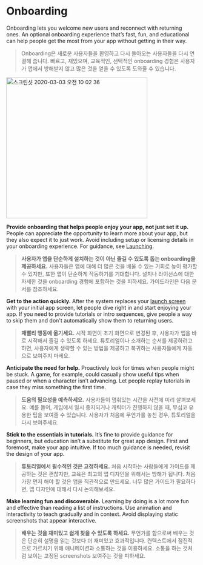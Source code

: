 # Onboarding

Onboarding lets you welcome new users and reconnect with returning ones. An optional onboarding experience that’s fast, fun, and educational can help people get the most from your app without getting in their way.

> Onboarding은 새로운 사용자들을 환영하고 다시 돌아오는 사용자들을 다시 연결해 줍니다. 빠르고, 재밌으며, 교육적인, 선택적인 onboarding 경험은 사용자가 앱에서 방해받지 않고 많은 것을 얻을 수 있도록 도와줄 수 있습니다.

<img width="372" alt="스크린샷 2020-03-03 오전 10 02 36" src="https://user-images.githubusercontent.com/40762111/75732642-66a61900-5d36-11ea-921e-ada285e216a5.png">

**Provide onboarding that helps people enjoy your app, not just set it up.** People can appreciate the opportunity to learn more about your app, but they also expect it to just work. Avoid including setup or licensing details in your onboarding experience. For guidance, see [Launching](https://github.com/jum0/Human-Interface-Guidelines/tree/master/App%20Architecture/Launching).

> **사용자가 앱을 단순하게 설치하는 것이 아닌 즐길 수 있도록 돕는 onboarding을 제공하세요.** 사용자들은 앱에 대해 더 많은 것을 배울 수 있는 기회로 높이 평가할 수 있지만, 또한 앱이 단순하게 작동하기를 기대합니다. 설치나 라이선스에 대한 자세한 것을 onboarding 경험에 포함하는 것을 피하세요. 가이드라인은 다음 문서를 참조하세요.



**Get to the action quickly.** After the system replaces your [launch screen](https://github.com/jum0/Human-Interface-Guidelines/tree/master/Visual%20Design/Launch%20Screen) with your initial app screen, let people dive right in and start enjoying your app. If you need to provide tutorials or intro sequences, give people a way to skip them and don't automatically show them to returning users.

> **재빨리 행동에 옮기세요.** 시작 화면이 초기 화면으로 변경된 후, 사용자가 앱을 바로 시작해서 즐길 수 있도록 하세요. 튜토리얼이나 소개하는 순서를 제공하려고 하면, 사용자에게 생략할 수 있는 방법을 제공하고 복귀하는 사용자들에게 자동으로 보여주지 마세요.



**Anticipate the need for help.** Proactively look for times when people might be stuck. A game, for example, could casually show useful tips when paused or when a character isn’t advancing. Let people replay tutorials in case they miss something the first time.

> **도움의 필요성을 예측하세요.** 사용자들이 멈춰있는 시간을 사전에 미리 살펴보세요. 예를 들어, 게임에서 일시 중지되거나 캐릭터가 진행하지 않을 때, 무심코 유용한 팁을 보여줄 수 있습니다. 사용자가 처음에 무언가를 놓친 경우, 튜토리얼을 다시 보여주세요.



**Stick to the essentials in tutorials.** It’s fine to provide guidance for beginners, but education isn’t a substitute for great app design. First and foremost, make your app intuitive. If too much guidance is needed, revisit the design of your app.

> **튜토리얼에서 필수적인 것은 고정하세요.** 처음 시작하는 사람들에게 가이드를 제공하는 것은 괜찮지만, 교육은 최고의 앱 디자인을 위해서는 방해가 됩니다. 처음 가장 먼저 해야 할 것은 앱을 직관적으로 만드세요. 너무 많은 가이드가 필요하다면, 앱 디자인에 대해서 다시 논의해보세요.



**Make learning fun and discoverable.** Learning by doing is a lot more fun and effective than reading a list of instructions. Use animation and interactivity to teach gradually and in context. Avoid displaying static screenshots that appear interactive.

> **배우는 것을 재미있고 쉽게 찾을 수 있도록 하세요.** 무언가를 함으로써 배우는 것은 단순히 설명을 읽는 것보다 더 재미있고 효과적입니다. 컨텍스트에서 점진적으로 가르치기 위해 애니메이션과 소통하는 것을 이용하세요. 소통을 하는 것처럼 보이는 고정된 screenshots 보여주는 것을 피하세요.